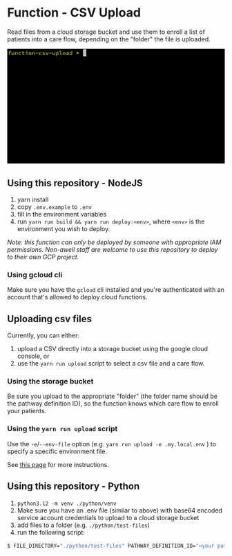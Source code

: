 # Function - CSV Upload

Read files from a cloud storage bucket and use them to enroll a list of patients into a care flow, depending on the "folder" the file is uploaded.

![Using the CSV upload script](./csv-upload-script.gif "Using the CSV upload script")

## Using this repository - NodeJS

1. yarn install
2. copy `.env.example` to `.env`
3. fill in the environment variables
4. run `yarn run build && yarn run deploy:<env>`, where `<env>` is the environment you wish to deploy.

_Note: this function can only be deployed by someone with appropriate IAM permissions. Non-awell staff are welcome to use this repository to deploy to their own GCP project._

### Using gcloud cli

Make sure you have the `gcloud` cli installed and you're authenticated with an account that's allowed to deploy cloud functions.

## Uploading csv files

Currently, you can either:

1. upload a CSV directly into a storage bucket using the google cloud console, or
2. use the `yarn run upload` script to select a csv file and a care flow.

### Using the storage bucket

Be sure you upload to the appropriate "folder" (the folder name should be the pathway definition ID), so the function knows which care flow to enroll your patients.

### Using the `yarn run upload` script

Use the `-e`/`--env-file` option (e.g. `yarn run upload -e .my.local.env` ) to specify a specific environment file.

See [this page](https://awellhealth.atlassian.net/l/cp/zg0T60h7) for more instructions.

## Using this repository - Python

1. `python3.12 -m venv ./python/venv`
2. Make sure you have an .env file (similar to above) with base64 encoded service account credentials to upload to a cloud storage bucket
3. add files to a folder (e.g. `./python/test-files`)
4. run the following script:

```bash
$ FILE_DIRECTORY="./python/test-files" PATHWAY_DEFINITION_ID="<your pathway definition id>" python ./python/main.py
```
